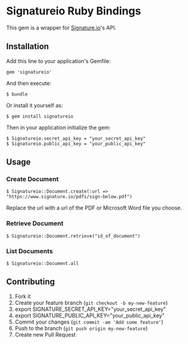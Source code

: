 # Signatureio Ruby Bindings

This gem is a wrapper for [Signature.io](https://www.signature.io)'s API.

## Installation

Add this line to your application's Gemfile:

    gem 'signatureio'

And then execute:

    $ bundle

Or install it yourself as:

    $ gem install signatureio

Then in your application initialize the gem:

    $ Signatureio.secret_api_key = "your_secret_api_key"
    $ Signatureio.public_api_key = "your_public_api_key"

## Usage

### Create Document

    $ Signatureio::Document.create(:url => "https://www.signature.io/pdfs/sign-below.pdf")

Replace the url with a url of the PDF or Microsoft Word file you choose.

### Retrieve Document

    $ Signatureio::Document.retrieve("id_of_document")

### List Documents

    $ Signatureio::Document.all

## Contributing

1. Fork it
2. Create your feature branch (`git checkout -b my-new-feature`)
3. export SIGNATURE_SECRET_API_KEY="your_secret_api_key"
4. export SIGNATURE_PUBLIC_API_KEY="your_public_api_key"
5. Commit your changes (`git commit -am 'Add some feature'`)
6. Push to the branch (`git push origin my-new-feature`)
7. Create new Pull Request
